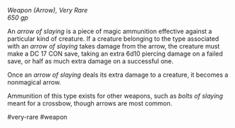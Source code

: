 *Weapon (Arrow), Very Rare*  
*650 gp*

An *arrow of slaying* is a piece of magic ammunition effective against a particular kind of creature. If a creature belonging to the type associated with an *arrow of slaying* takes damage from the arrow, the creature must make a DC 17 CON save, taking an extra 6d10 piercing damage on a failed save, or half as much extra damage on a successful one.

Once an *arrow of slaying* deals its extra damage to a creature, it becomes a nonmagical arrow.

Ammunition of this type exists for other weapons, such as *bolts of slaying* meant for a crossbow, though arrows are most common.

#very-rare #weapon
